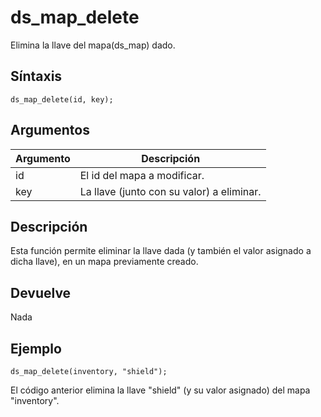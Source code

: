 ﻿

# ds_map_delete

Elimina la llave del mapa(ds_map) dado.

## Síntaxis

  
```gml  
ds_map_delete(id, key);  
```  

## Argumentos

Argumento|Descripción|  
---|---|  
id|El id del mapa a modificar.|  
key|La llave (junto con su valor) a eliminar.|  

## Descripción

Esta función permite eliminar la llave dada (y también el valor asignado a dicha llave), en un mapa previamente creado.

## Devuelve

Nada

## Ejemplo

  
```gml  
ds_map_delete(inventory, "shield");  
```  
El código anterior elimina la llave "shield" (y su valor asignado) del mapa "inventory".